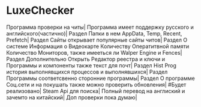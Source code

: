 # LuxeChecker
Программа проверки на читы|
Программа имеет поддержку русского и английского(частично)|
Раздел Папки в нем AppData, Temp, Recent, Prefetch|
Раздел Сайты открывает популярные сайты читов|
Раздел О системе Информация о Видеокарте Количеству Оператитвной памяти Количество Мониторов, также имееться ли Walper Engine и Fences|
Раздел Дополнительно Открыть Редактор реестра и ключи и Программы и компоненты также текст для почт|
Раздел Hist Prog история выполнявщихся процессов и выполнявшихся|
Раздел Программы соответсвенно сторонние программы|
Раздел О программе Соц.сети и на покушать также можно проверить обновления|
#Будет реализовано|
Steam Api для поиска|
Полный перевод на англиский и зачемто на китайский|
Доп проверки пока думаю|
